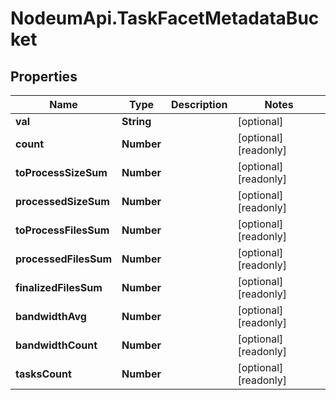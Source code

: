 # NodeumApi.TaskFacetMetadataBucket

## Properties

Name | Type | Description | Notes
------------ | ------------- | ------------- | -------------
**val** | **String** |  | [optional] 
**count** | **Number** |  | [optional] [readonly] 
**toProcessSizeSum** | **Number** |  | [optional] [readonly] 
**processedSizeSum** | **Number** |  | [optional] [readonly] 
**toProcessFilesSum** | **Number** |  | [optional] [readonly] 
**processedFilesSum** | **Number** |  | [optional] [readonly] 
**finalizedFilesSum** | **Number** |  | [optional] [readonly] 
**bandwidthAvg** | **Number** |  | [optional] [readonly] 
**bandwidthCount** | **Number** |  | [optional] [readonly] 
**tasksCount** | **Number** |  | [optional] [readonly] 


